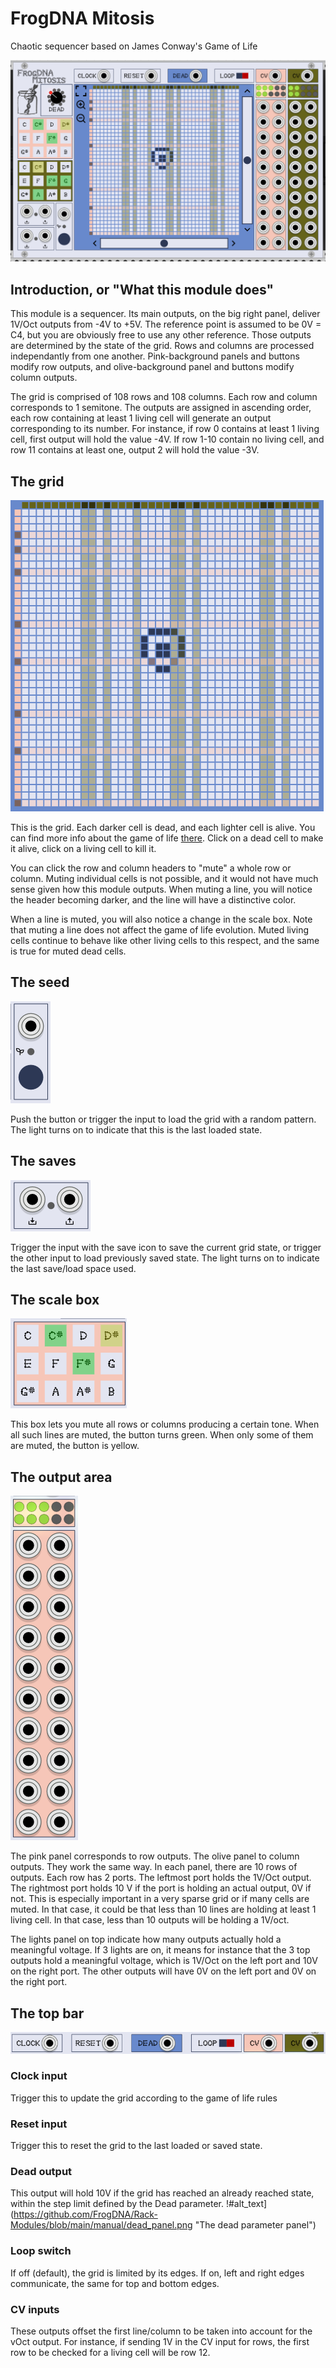# FrogDNA Mitosis

Chaotic sequencer based on James Conway's Game of Life

![alt text](https://github.com/FrogDNA/Rack-Modules/blob/main/manual/mitosis.png "Mitosis module in full")

## Introduction, or "What this module does"

This module is a sequencer. Its main outputs, on the big right panel, deliver 1V/Oct outputs from -4V to +5V. The reference point is assumed to be 0V = C4, but you are obviously free to use any other reference. Those outputs are determined by the state of the grid. Rows and columns are processed independantly from one another. Pink-background panels and buttons modify row outputs, and olive-background panel and buttons modify column outputs.

The grid is comprised of 108 rows and 108 columns. Each row and column corresponds to 1 semitone. The outputs are assigned in ascending order, each row containing at least 1 living cell will generate an output corresponding to its number. For instance, if row 0 contains at least 1 living cell, first output will hold the value -4V. If row 1-10 contain no living cell, and row 11 contains at least one, output 2 will hold the value -3V.

## The grid

![alt text](https://github.com/FrogDNA/Rack-Modules/blob/main/manual/grid.png "Mitosis module grid")

This is the grid. Each darker cell is dead, and each lighter cell is alive. You can find more info about the game of life [there](https://www.conwaylife.com/wiki/Conway%27s_Game_of_Life).
Click on a dead cell to make it alive, click on a living cell to kill it.

You can click the row and column headers to "mute" a whole row or column. Muting individual cells is not possible, and it would not have much sense given how this module outputs. When muting a line, you will notice the header becoming darker, and the line will have a distinctive color.

When a line is muted, you will also notice a change in the scale box. Note that muting a line does not affect the game of life evolution. Muted living cells continue to behave like other living cells to this respect, and the same is true for muted dead cells.

## The seed

![alt_text](https://github.com/FrogDNA/Rack-Modules/blob/main/manual/seed.png "The seed")

Push the button or trigger the input to load the grid with a random pattern. The light turns on to indicate that this is the last loaded state.

## The saves

![alt_text](https://github.com/FrogDNA/Rack-Modules/blob/main/manual/save_space.png "The save/load space")

Trigger the input with the save icon to save the current grid state, or trigger the other input to load previously saved state. The light turns on to indicate the last save/load space used.

## The scale box

![alt_text](https://github.com/FrogDNA/Rack-Modules/blob/main/manual/scale_box.png "The scale box")

This box lets you mute all rows or columns producing a certain tone. When all such lines are muted, the button turns green. When only some of them are muted, the button is yellow.

## The output area

![alt_text](https://github.com/FrogDNA/Rack-Modules/blob/main/manual/output_area.png "The output area")

The pink panel corresponds to row outputs. The olive panel to column outputs. They work the same way. In each panel, there are 10 rows of outputs. Each row has 2 ports. The leftmost port holds the 1V/Oct output. The rightmost port holds 10 V if the port is holding an actual output, 0V if not. This is especially important in a very sparse grid or if many cells are muted. In that case, it could be that less than 10 lines are holding at least 1 living cell. In that case, less than 10 outputs will be holding a 1V/oct.

The lights panel on top indicate how many outputs actually hold a meaningful voltage. If 3 lights are on, it means for instance that the 3 top outputs hold a meaningful voltage, which is 1V/Oct on the left port and 10V on the right port. The other outputs will have 0V on the left port and 0V on the right port.

## The top bar

![alt_text](https://github.com/FrogDNA/Rack-Modules/blob/main/manual/top_bar.png "The top bar")

### Clock input

Trigger this to update the grid according to the game of life rules

### Reset input

Trigger this to reset the grid to the last loaded or saved state.

### Dead output

This output will hold 10V if the grid has reached an already reached state, within the step limit defined by the Dead parameter.
!#alt_text](https://github.com/FrogDNA/Rack-Modules/blob/main/manual/dead_panel.png "The dead parameter panel")

### Loop switch

If off (default), the grid is limited by its edges. If on, left and right edges communicate, the same for top and bottom edges.

### CV inputs

These outputs offset the first line/column to be taken into account for the vOct output. For instance, if sending 1V in the CV input for rows, the first row to be checked for a living cell will be row 12.

